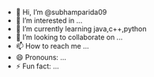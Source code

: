 - 👋 Hi, I’m @subhamparida09
- 👀 I’m interested in ...
- 🌱 I’m currently learning java,c++,python
- 💞️ I’m looking to collaborate on ...
- 📫 How to reach me ...
- 😄 Pronouns: ...
- ⚡ Fun fact: ...

<!---
subhamparida09/subhamparida09 is a ✨ special ✨ repository because its `README.md` (this file) appears on your GitHub profile.
You can click the Preview link to take a look at your changes.
--->
